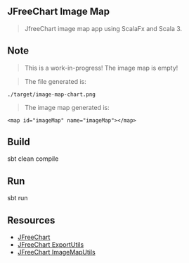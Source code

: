JFreeChart Image Map
--------------------
>JfreeChart image map app using ScalaFx and Scala 3.

Note
----
>This is a work-in-progress! The image map is empty!

>The file generated is:
```
./target/image-map-chart.png
```

>The image map generated is:
```
<map id="imageMap" name="imageMap"></map>
```

Build
-----
sbt clean compile

Run
---
sbt run

Resources
---------
* [JFreeChart](https://www.jfree.org/jfreechart/)
* [JFreeChart ExportUtils](https://javadoc.io/doc/org.jfree/jfreechart/latest/org/jfree/chart/util/ExportUtils.html)
* [JFreeChart ImageMapUtils](https://javadoc.io/doc/org.jfree/jfreechart/latest/org/jfree/chart/imagemap/ImageMapUtils.html)
